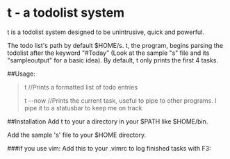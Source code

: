 t - a todolist system
=====================

t is a todolist system designed to be unintrusive, quick and powerful.

The todo list's path by default $HOME/s. t, the program, begins parsing the todolist after the keyword "#Today" (Look at the sample "s" file and its "sampleoutput" for a basic idea). By default, t only prints the first 4 tasks.


##Usage:
>t //Prints a formatted list of todo entries
>
>t --now //Prints the current task, useful to pipe to other programs. I pipe it to a statusbar to keep me on track


##Installation
Add t to your a directory in your $PATH like $HOME/bin.

Add the sample 's' file to your $HOME directory.

###if you use vim:
Add this to your .vimrc to log finished tasks with F3:

````nmap <F3> dd:echo system('str="$(date +"%F %H:%M")";str="$str$(echo '.shellescape(@").')";echo $str >> done')<CR>:echo 'Nice Job!'<CR>

